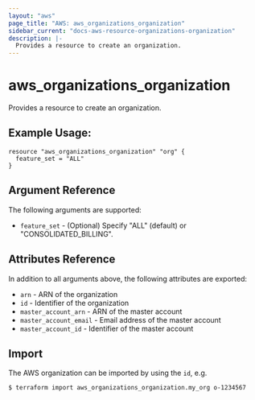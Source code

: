 ```yaml
---
layout: "aws"
page_title: "AWS: aws_organizations_organization"
sidebar_current: "docs-aws-resource-organizations-organization"
description: |-
  Provides a resource to create an organization.
---
```


# aws_organizations_organization

Provides a resource to create an organization.

## Example Usage:

```hcl
resource "aws_organizations_organization" "org" {
  feature_set = "ALL"
}
```

## Argument Reference

The following arguments are supported:

* `feature_set` - (Optional) Specify "ALL" (default) or "CONSOLIDATED_BILLING".

## Attributes Reference

In addition to all arguments above, the following attributes are exported:

* `arn` - ARN of the organization
* `id` - Identifier of the organization
* `master_account_arn` - ARN of the master account
* `master_account_email` - Email address of the master account
* `master_account_id` - Identifier of the master account

## Import

The AWS organization can be imported by using the `id`, e.g.

```
$ terraform import aws_organizations_organization.my_org o-1234567
```
